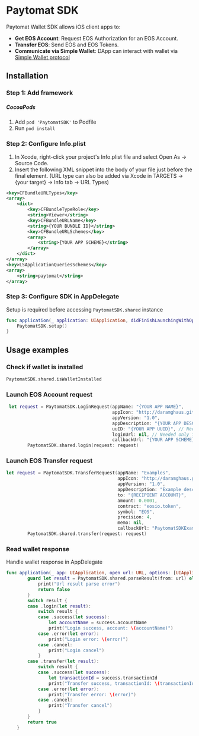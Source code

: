 Paytomat SDK   
==============
Paytomat Wallet SDK allows iOS client apps to:
- **Get EOS Account**: Request EOS Authorization for an EOS Account.
- **Transfer EOS**: Send EOS and EOS Tokens.
- **Communicate via Simple Wallet**: DApp can interact with wallet via [Simple Wallet protocol](https://github.com/southex/SimpleWallet/blob/master/README_en.md)
 
## Installation
### Step 1: Add framework 
##### CocoaPods
1. Add `pod 'PaytomatSDK'` to Podfile
2. Run `pod install`
### Step 2: Configure Info.plist 
1. In Xcode, right-click your project's Info.plist file and select Open As -> Source Code.
2. Insert the following XML snippet into the body of your file just before the final </dict> element. (URL type can also be added via Xcode in TARGETS -> {your target} -> Info tab -> URL Types)
```xml
<key>CFBundleURLTypes</key>
<array>
    <dict>
        <key>CFBundleTypeRole</key>
        <string>Viewer</string>
        <key>CFBundleURLName</key>
        <string>{YOUR BUNDLE ID}</string>
        <key>CFBundleURLSchemes</key>
        <array>
            <string>{YOUR APP SCHEME}</string>
        </array>
    </dict>
</array>
<key>LSApplicationQueriesSchemes</key>
<array>
    <string>paytomat</string>
</array>
```
### Step 3: Configure SDK in AppDelegate
Setup is required before accessing `PaytomatSDK.shared` instance
```swift
func application(_ application: UIApplication, didFinishLaunchingWithOptions launchOptions: [UIApplication.LaunchOptionsKey: Any]?) -> Bool {
    PaytomatSDK.setup()
}
```

## Usage examples

### Check if wallet is installed
```swift
PaytomatSDK.shared.isWalletInstalled
```

### Launch EOS Account request
```swift
 let request = PaytomatSDK.LoginRequest(appName: "{YOUR APP NAME}",
                                        appIcon: "http://daramghaus.github.io/icontester/images/iTunesArtwork.png",
                                        appVersion: "1.0",
                                        appDescription: "{YOUR APP DESCRIPTION}",
                                        uuID: "{YOUR APP UUID}", // Needed only for Simple Wallet protocol
                                        loginUrl: nil, // Needed only for Simple Wallet protocol
                                        callbackUrl: "{YOUR APP SCHEME}://eos.io")
        PaytomatSDK.shared.login(request: request)
```

### Launch EOS Transfer request
```swift
let request = PaytomatSDK.TransferRequest(appName: "Examples",
                                          appIcon: "http://daramghaus.github.io/icontester/images/iTunesArtwork.png",
                                          appVersion: "1.0",
                                          appDescription: "Example description",
                                          to: "{RECIPIENT ACCOUNT}",
                                          amount: 0.0001,
                                          contract: "eosio.token",
                                          symbol: "EOS",
                                          precision: 4,
                                          memo: nil,
                                          callbackUrl: "PaytomatSDKExamples://eos.io")
        PaytomatSDK.shared.transfer(request: request)
```
### Read wallet response 
Handle wallet response in AppDelegate
```swift
func application(_ app: UIApplication, open url: URL, options: [UIApplication.OpenURLOptionsKey : Any] = [:]) -> Bool {
        guard let result = PaytomatSDK.shared.parseResult(from: url) else {
            print("Url result parse error")
            return false
        }
        switch result {
        case .login(let result):
            switch result {
            case .success(let success):
                let accountName = success.accountName
                print("Login success, account: \(accountName)")
            case .error(let error):
                print("Login error: \(error)")
            case .cancel:
                print("Login cancel")
            }
        case .transfer(let result):
            switch result {
            case .success(let success):
                let transactionId = success.transactionId
                print("Transfer success, transactionId: \(transactionId)")
            case .error(let error):
                print("Transfer error: \(error)")
            case .cancel:
                print("Transfer cancel")
            }
        }
        return true
    }
```
